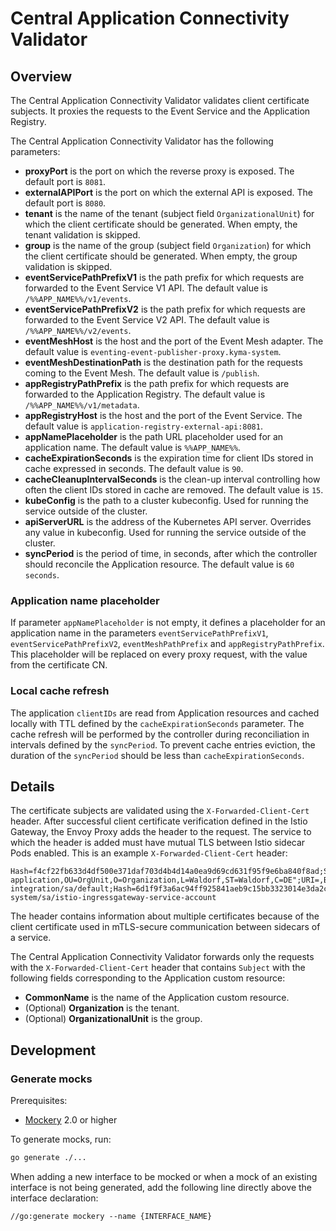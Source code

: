 # Central Application Connectivity Validator

## Overview

The Central Application Connectivity Validator validates client certificate subjects.
It proxies the requests to the Event Service and the Application Registry.

The Central Application Connectivity Validator has the following parameters:
- **proxyPort** is the port on which the reverse proxy is exposed. The default port is `8081`.
- **externalAPIPort** is the port on which the external API is exposed. The default port is `8080`.
- **tenant** is the name of the tenant (subject field `OrganizationalUnit`) for which the client certificate should be generated. When empty, the tenant validation is skipped.
- **group** is the name of the group (subject field `Organization`) for which the client certificate should be generated. When empty, the group validation is skipped.
- **eventServicePathPrefixV1** is the path prefix for which requests are forwarded to the Event Service V1 API. The default value is `/%%APP_NAME%%/v1/events`.
- **eventServicePathPrefixV2** is the path prefix for which requests are forwarded to the Event Service V2 API. The default value is `/%%APP_NAME%%/v2/events`.
- **eventMeshHost** is the host and the port of the Event Mesh adapter. The default value is `eventing-event-publisher-proxy.kyma-system`.
- **eventMeshDestinationPath** is the destination path for the requests coming to the Event Mesh. The default value is `/publish`.
- **appRegistryPathPrefix** is the path prefix for which requests are forwarded to the Application Registry. The default value is `/%%APP_NAME%%/v1/metadata`.
- **appRegistryHost** is the host and the port of the Event Service. The default value is `application-registry-external-api:8081`.
- **appNamePlaceholder**  is the path URL placeholder used for an application name. The default value is `%%APP_NAME%%`.
- **cacheExpirationSeconds** is the expiration time for client IDs stored in cache expressed in seconds. The default value is `90`.
- **cacheCleanupIntervalSeconds** is the clean-up interval controlling how often the client IDs stored in cache are removed. The default value is `15`.
- **kubeConfig** is the path to a cluster kubeconfig. Used for running the service outside of the cluster.
- **apiServerURL** is the address of the Kubernetes API server. Overrides any value in kubeconfig. Used for running the service outside of the cluster.
- **syncPeriod** is the period of time, in seconds, after which the controller should reconcile the Application resource. The default value is `60 seconds`.

### Application name placeholder

If parameter `appNamePlaceholder` is not empty, it defines a placeholder for an application name in the parameters
`eventServicePathPrefixV1`, `eventServicePathPrefixV2`, `eventMeshPathPrefix` and `appRegistryPathPrefix`. This placeholder will be replaced on every proxy request,
with the value from the certificate CN.

### Local cache refresh

The application `clientIDs` are read from Application resources and cached locally with TTL defined by the `cacheExpirationSeconds` parameter.
The cache refresh will be performed by the controller during reconciliation in intervals defined by the `syncPeriod`.
To prevent cache entries eviction, the duration of the `syncPeriod` should be less than `cacheExpirationSeconds`.

## Details

The certificate subjects are validated using the `X-Forwarded-Client-Cert` header.
After successful client certificate verification defined in the Istio Gateway, the Envoy Proxy adds the header to the request.
The service to which the header is added must have mutual TLS between Istio sidecar Pods enabled.
This is an example `X-Forwarded-Client-Cert` header:
```
Hash=f4cf22fb633d4df500e371daf703d4b4d14a0ea9d69cd631f95f9e6ba840f8ad;Subject="CN=test-application,OU=OrgUnit,O=Organization,L=Waldorf,ST=Waldorf,C=DE";URI=,By=spiffe://cluster.local/ns/kyma-integration/sa/default;Hash=6d1f9f3a6ac94ff925841aeb9c15bb3323014e3da2c224ea7697698acf413226;Subject="";URI=spiffe://cluster.local/ns/istio-system/sa/istio-ingressgateway-service-account
```

The header contains information about multiple certificates because of the client certificate used in mTLS-secure communication between sidecars of a service.

The Central Application Connectivity Validator forwards only the requests with the `X-Forwarded-Client-Cert` header that contains `Subject` with the following fields corresponding to the Application custom resource:
- **CommonName** is the name of the Application custom resource.
- (Optional) **Organization** is the tenant.
- (Optional) **OrganizationalUnit** is the group.

## Development

### Generate mocks

Prerequisites:

 - [Mockery](https://github.com/vektra/mockery) 2.0 or higher

To generate mocks, run:

```sh
go generate ./...
```

When adding a new interface to be mocked or when a mock of an existing interface is not being generated, add the following line directly above the interface declaration:

```
//go:generate mockery --name {INTERFACE_NAME}
```
